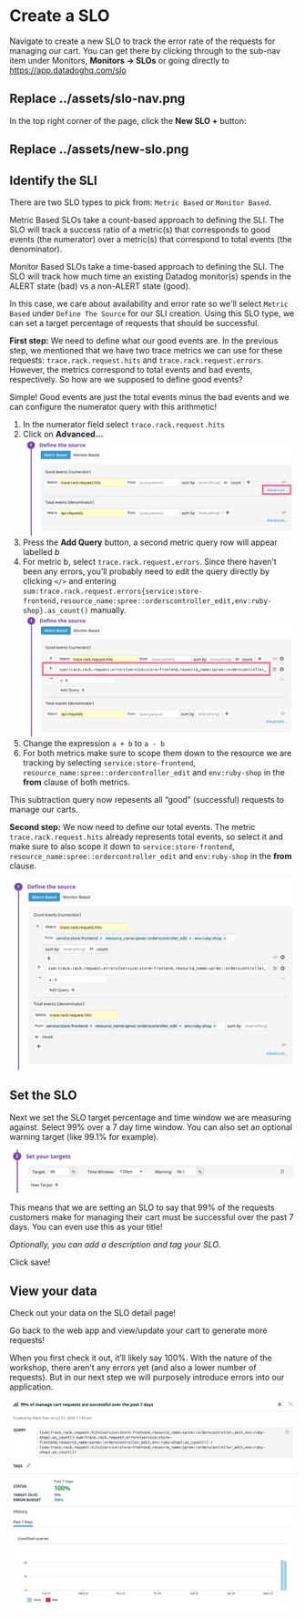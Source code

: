 # Create a SLO

Navigate to create a new SLO to track the error rate of the requests for managing our cart. You can get there by clicking through to the sub-nav item under Monitors, **Monitors -> SLOs** or going directly to https://app.datadoghq.com/slo

## Replace ../assets/slo-nav.png

In the top right corner of the page, click the **New SLO +** button: 

## Replace ../assets/new-slo.png

## Identify the SLI 

There are two SLO types to pick from: `Metric Based` or `Monitor Based`.

Metric Based SLOs take a count-based approach to defining the SLI. The SLO will track a success ratio of a metric(s) that corresponds to good events (the numerator) over a metric(s) that correspond to total events (the denominator).

Monitor Based SLOs take a time-based approach to defining the SLI. The SLO will track how much time an existing Datadog monitor(s) spends in the ALERT state (bad) vs a non-ALERT state (good).

In this case, we care about availability and error rate so we'll select `Metric Based` under `Define The Source` for our SLI creation. Using this SLO type, we can set a target percentage of requests that should be successful. 

**First step:** We need to define what our good events are. In the previous step, we mentioned that we have two trace metrics we can use for these requests: `trace.rack.request.hits` and `trace.rack.request.errors`. However, the metrics correspond to total events and bad events, respectively. So how are we supposed to define good events?

Simple! Good events are just the total events minus the bad events and we can configure the numerator query with this arithmetic!

1. In the numerator field select `trace.rack.request.hits` 
2. Click on **Advanced...** 
![Advanced Query](./assets/advanced.png)
3. Press the **Add Query** button, a second metric query row will appear labelled *b*
4. For metric b, select `trace.rack.request.errors`. Since there haven’t been any errors, you’ll probably need to edit the query directly by clicking `</>` and entering `sum:trace.rack.request.errors{service:store-frontend,resource_name:spree::orderscontroller_edit,env:ruby-shop}.as_count()` manually. 
![Error Metric Query](./assets/error-metric.png)
1. Change the expression `a + b` to `a - b`
2. For both metrics make sure to scope them down to the resource we are tracking by selecting `service:store-frontend`, `resource_name:spree::ordercontroller_edit` and `env:ruby-shop` in the **from** clause of both metrics. 

This subtraction query now repesents all “good” (successful) requests to manage our carts.

**Second step:** We now need to define our total events. The metric `trace.rack.request.hits` already represents total events, so select it and make sure to also scope it down to `service:store-frontend`, `resource_name:spree::ordercontroller_edit` and `env:ruby-shop` in the **from** clause.

![SLI Edit](./assets/sli-edit.png)

## Set the SLO 

Next we set the SLO target percentage and time window we are measuring against. Select 99% over a 7 day time window. You can also set an optional warning target (like 99.1% for example).

![Time Window](./assets/time-window.png)

This means that we are setting an SLO to say that 99% of the requests customers make for managing their cart must be successful over the past 7 days. You can even use this as your title! 

*Optionally, you can add a description and tag your SLO.* 

Click save! 

## View your data

Check out your data on the SLO detail page! 

Go back to the web app and view/update your cart to generate more requests!

When you first check it out, it’ll likely say 100%. With the nature of the workshop, there aren’t any errors yet (and also a lower number of requests). But in our next step we will purposely introduce errors into our application.

![SLO Details](./assets/slo-details.png)
